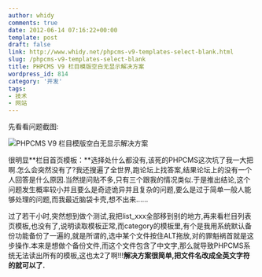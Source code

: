 ```yaml
---
author: whidy
comments: true
date: 2012-06-14 07:16:22+00:00
template: post
draft: false
link: http://www.whidy.net/phpcms-v9-templates-select-blank.html
slug: /phpcms-v9-templates-select-blank
title: PHPCMS V9 栏目模版空白无显示解决方案
wordpress_id: 814
category: '开发'
tags:
- 技术
- 网站
---
```


先看看问题截图:

![PHPCMS V9 栏目模版空白无显示解决方案](https://www.whidy.net/wp-content/uploads/2012/06/tBlank.jpg)

很明显**栏目首页模板：**选择处什么都没有,该死的PHPCMS这次坑了我一大把啊.怎么会突然没有了?我还搜遍了全世界,跑论坛上找答案,结果论坛上的没有一个人回答是什么原因.当然提问贴不多,只有三个跟我的情况类似.于是推出结论,这个问题发生概率较小并且要么是奇迹诡异并且复杂的问题,要么是过于简单一般人能够处理的问题,而我最近脑袋卡壳,想不出来......

过了若干小时,突然想到做个测试,我把list_xxx全部移到别的地方,再来看栏目列表页模板,也没有了,说明读取模板正常,而category的模板里,有个是我用系统默认备份功能备份了一遍的,就是所谓的,选中某个文件按住ALT拖放,对的罪魁祸首就是这步操作.本来是想做个备份文件,而这个文件包含了中文字,那么就导致PHPCMS系统无法读出所有的模板,这也太2了啊!!!**解决方案很简单,把文件名改成全英文字符的就可以了.**
